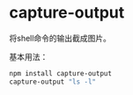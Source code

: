 capture-output
==============

将shell命令的输出截成图片。

基本用法：

```bash
npm install capture-output
capture-output "ls -l"
```
